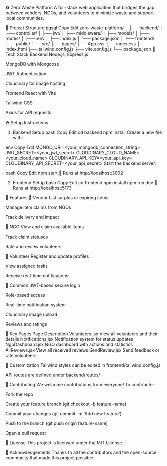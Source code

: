 ♻️ Zero Waste Platform
A full-stack web application that bridges the gap between vendors, NGOs, and volunteers to minimize waste and support local communities.

📁 Project Structure
pgsql
Copy
Edit
zero-waste-platform/
│
├── backend/
│   ├── controller/
│   ├── jwt/
│   ├── middleware/
│   ├── models/
│   ├── routes/
│   ├── .env
│   ├── index.js
│   └── package.json
│
└── frontend/
    ├── public/
    └── src/
        ├── pages/
        ├── App.css
        ├── index.css
    ├── index.html
    ├── tailwind.config.js
    ├── vite.config.js
    └── package.json
🔧 Tech Stack
Backend
Node.js, Express.js

MongoDB with Mongoose

JWT Authentication

Cloudinary for image hosting

Frontend
React with Vite

Tailwind CSS

Axios for API requests

⚙️ Setup Instructions
1. Backend Setup
bash
Copy
Edit
cd backend
npm install
Create a .env file with:

env
Copy
Edit
MONGO_URI=<your_mongodb_connection_string>
JWT_SECRET=<your_jwt_secret>
CLOUDINARY_CLOUD_NAME=<your_cloud_name>
CLOUDINARY_API_KEY=<your_api_key>
CLOUDINARY_API_SECRET=<your_api_secret>
Start the backend server:

bash
Copy
Edit
npm start
🔗 Runs at http://localhost:3002

2. Frontend Setup
bash
Copy
Edit
cd frontend
npm install
npm run dev
🔗 Runs at http://localhost:5173

🚀 Features
🛒 Vendor
List surplus or expiring items

Manage item claims from NGOs

Track delivery and impact

🏥 NGO
View and claim available items

Track claim statuses

Rate and review volunteers

🙋 Volunteer
Register and update profiles

View assigned tasks

Receive real-time notifications

🔔 Common
JWT-based secure login

Role-based access

Real-time notification system

Cloudinary image upload

Reviews and ratings

📄 Key Pages
Page	Description
Volunteers.jsx	View all volunteers and their details
Notifications.jsx	Notification system for status updates
NgoDashboard.jsx	NGO dashboard with actions and statistics
AllReviews.jsx	View all received reviews
SendReview.jsx	Send feedback or rate volunteers

🎨 Customization
Tailwind styles can be edited in frontend/tailwind.config.js

API routes are defined under backend/routes/

🤝 Contributing
We welcome contributions from everyone!
To contribute:

Fork the repo

Create your feature branch (git checkout -b feature-name)

Commit your changes (git commit -m 'Add new feature')

Push to the branch (git push origin feature-name)

Open a pull request

📄 License
This project is licensed under the MIT License.

🌟 Acknowledgements
Thanks to all the contributors and the open-source community that made this project possible.
